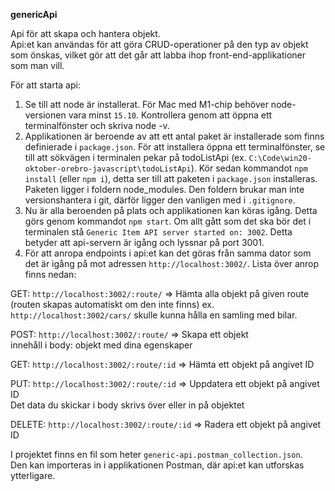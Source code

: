 __genericApi__

Api för att skapa och hantera objekt.  
Api:et kan användas för att göra CRUD-operationer på den typ av objekt som önskas, vilket gör att det går att labba ihop front-end-applikationer som man vill.

För att starta api:
1. Se till att node är installerat. För Mac med M1-chip behöver node-versionen vara minst `15.10`. Kontrollera genom att öppna ett terminalfönster och skriva node -v. 
2. Applikationen är beroende av att ett antal paket är installerade som finns definierade i `package.json`. För att installera öppna ett terminalfönster, se till att sökvägen i terminalen pekar på todoListApi (ex. `C:\Code\win20-oktober-orebro-javascript\todoListApi`). Kör sedan kommandot `npm install` (eller `npm i`), detta ser till att paketen i `package.json` installeras. Paketen ligger i foldern node_modules. Den foldern brukar man inte versionshantera i git, därför ligger den vanligen med i `.gitignore`.
3. Nu är alla beroenden på plats och applikationen kan köras igång. Detta görs genom kommandot `npm start`. Om allt gått som det ska bör det i terminalen stå `Generic Item API server started on: 3002`. Detta betyder att api-servern är igång och lyssnar på port 3001.
4. För att anropa endpoints i api:et kan det göras från samma dator som det är igång på mot adressen `http://localhost:3002/`. Lista över anrop finns nedan:


GET: `http://localhost:3002/:route/` => Hämta alla objekt på given route (routen skapas automatiskt om den inte finns)
ex. `http://localhost:3002/cars/` skulle kunna hålla en samling med bilar.

POST: `http://localhost:3002/:route/` => Skapa ett objekt  
innehåll i body: objekt med dina egenskaper

GET: `http://localhost:3002/:route/:id` => Hämta ett objekt på angivet ID  

PUT: `http://localhost:3002/:route/:id` => Uppdatera ett objekt på angivet ID  
Det data du skickar i body skrivs över eller in på objektet

DELETE: `http://localhost:3002/:route/:id` => Radera ett objekt på angivet ID

I projektet finns en fil som heter `generic-api.postman_collection.json`.  
Den kan importeras in i applikationen Postman, där api:et kan utforskas ytterligare.

